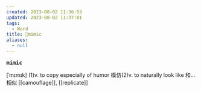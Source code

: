```yaml
---
created: 2023-08-02 11:36:53
updated: 2023-08-02 11:37:01
tags:
  - Word
title: 📖mimic
aliases:
  - null
---
```


<pre><strong>mimic</strong></pre>
[ˈmɪmɪk]
(1)v. to copy especially of humor 模仿(2)v. to naturally look like 和...相似
[[camouflage]], [[replicate]]
